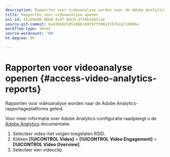```yaml
---
description: Rapporten voor videoanalyse worden naar de Adobe Analytics-rapportageplatforms geleid.
title: Rapporten voor videoanalyse openen
exl-id: 4e269a46-96b9-4c4f-9dc0-3f34b2a421ae
source-git-commit: be43bbbd1051886c8979ff590a3197b2a7249b6a
workflow-type: tm+mt
source-wordcount: '60'
ht-degree: 0%

---
```


# Rapporten voor videoanalyse openen {#access-video-analytics-reports}

Rapporten voor videoanalyse worden naar de Adobe Analytics-rapportageplatforms geleid.

Voor meer informatie over Adobe Analytics-configuratie raadpleegt u de [Adobe Analytics](https://microsite.omniture.com/t2/help/en_US/reference/) documentatie.
1. Selecteer video-het volgen toegelaten RSID.
1. Klikken **[!UICONTROL Video]** > **[!UICONTROL Video Engagement]** > **[!UICONTROL Video Overview]**.
1. Selecteer een videoclip.
